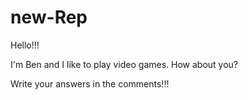 # new-Rep
Hello!!! 

I'm Ben and I like to play video games. How about you? 

Write your answers in the comments!!!
